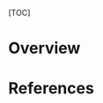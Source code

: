 [TOC]

# Overview


# References

[1]: https://en.wikipedia.org/wiki/Computer_network "Wikipedia - Computer Network"
[selecting-network-hardware-software]: http://sourcedaddy.com/networking/selecting-network-hardware-and-software.html "Selecting Network Hardware and Software"
